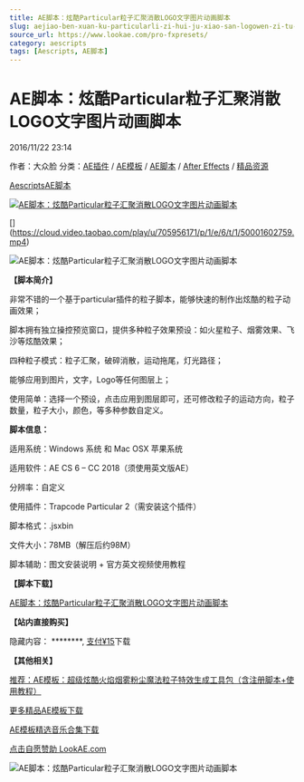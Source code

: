 ```yaml
---
title: AE脚本：炫酷Particular粒子汇聚消散LOGO文字图片动画脚本
slug: aejiao-ben-xuan-ku-particularli-zi-hui-ju-xiao-san-logowen-zi-tu-pian-dong-hua-jiao-ben
source_url: https://www.lookae.com/pro-fxpresets/
category: aescripts
tags: [Aescripts, AE脚本]
---
```

# AE脚本：炫酷Particular粒子汇聚消散LOGO文字图片动画脚本

2016/11/22 23:14

作者：大众脸
分类：[AE插件](https://www.lookae.com/after-effects/aechajian/) / [AE模板](https://www.lookae.com/after-effects/other-after-effects/) / [AE脚本](https://www.lookae.com/after-effects/aescripts/) / [After Effects](https://www.lookae.com/after-effects/) / [精品资源](https://www.lookae.com/fufei/)

[Aescripts](https://www.lookae.com/tag/aescripts/)[AE脚本](https://www.lookae.com/tag/ae%e8%84%9a%e6%9c%ac/)

[![AE脚本：炫酷Particular粒子汇聚消散LOGO文字图片动画脚本](https://www.lookae.com/wp-content/uploads/2016/11/Pro-FX-Presets-.jpg "AE脚本：炫酷Particular粒子汇聚消散LOGO文字图片动画脚本-LookAE.com")](https://www.lookae.com/wp-content/uploads/2016/11/Pro-FX-Presets-.jpg)

[﻿[﻿]("https://cloud.video.taobao.com/play/u/705956171/p/1/e/6/t/1/50001602759.mp4)](https://cloud.video.taobao.com/play/u/705956171/p/1/e/6/t/1/50001602759.mp4)

![AE脚本：炫酷Particular粒子汇聚消散LOGO文字图片动画脚本](https://img.alicdn.com/imgextra/i2/705956171/TB21lAFdxeJ.eBjy1zdXXXfmFXa_!!705956171.gif "AE脚本：炫酷Particular粒子汇聚消散LOGO文字图片动画脚本-LookAE.com")

**【脚本简介】**

非常不错的一个基于particular插件的粒子脚本，能够快速的制作出炫酷的粒子动画效果；

脚本拥有独立操控预览窗口，提供多种粒子效果预设：如火星粒子、烟雾效果、飞沙等炫酷效果；

四种粒子模式：粒子汇聚，破碎消散，运动拖尾，灯光路径；

能够应用到图片，文字，Logo等任何图层上；

使用简单：选择一个预设，点击应用到图层即可，还可修改粒子的运动方向，粒子数量，粒子大小，颜色，等多种参数自定义。

**脚本信息：**

适用系统：Windows 系统 和 Mac OSX 苹果系统

适用软件：AE CS 6 – CC 2018（须使用英文版AE）

分辨率：自定义

使用插件：Trapcode Particular 2（需安装这个插件）

脚本格式：.jsxbin

文件大小：78MB（解压后约98M）

脚本辅助：图文安装说明 + 官方英文视频使用教程

**【脚本下载】**

[AE脚本：炫酷Particular粒子汇聚消散LOGO文字图片动画脚本](https://item.taobao.com/item.htm?spm=a1z10.3-c.w4002-2793086484.11.HlwSP8&id=542197145127)

**【站内直接购买】**

隐藏内容：
\*\*\*\*\*\*\*\*,
[支付¥15](https://www.lookae.com/wp-login.php?redirect_to=https%3A%2F%2Fwww.lookae.com%2Fpro-fxpresets%2F)下载

**【其他相关】**

[推荐：AE模板：超级炫酷火焰烟雾粉尘魔法粒子特效生成工具包（含注册脚本+使用教程）](https://www.lookae.com/particlefx/)

[更多精品AE模板下载](https://www.lookae.com/after-effects/other-after-effects/)

[AE模板精选音乐合集下载](https://item.taobao.com/item.htm?spm=a1z10.1.w4004-2793089344.4.MUvxbV&id=37289930486)

[点击自愿赞助 LookAE.com](https://www.lookae.com/sponsor/)

![AE脚本：炫酷Particular粒子汇聚消散LOGO文字图片动画脚本](https://img.alicdn.com/imgextra/i4/705956171/TB2eAQzdr5K.eBjy0FfXXbApVXa_!!705956171.jpg "AE脚本：炫酷Particular粒子汇聚消散LOGO文字图片动画脚本-LookAE.com")
